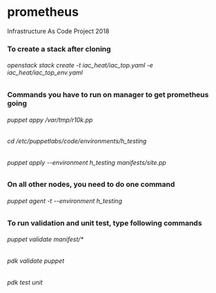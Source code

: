 # prometheus
Infrastructure As Code Project 2018

### To create a stack after cloning
###### openstack stack create -t iac_heat/iac_top.yaml -e iac_heat/iac_top_env.yaml <name of the stack>

### Commands you have to run on manager to get prometheus going
###### puppet appy /var/tmp/r10k.pp
###### cd /etc/puppetlabs/code/environments/h_testing
###### puppet apply --environment h_testing manifests/site.pp

### On all other nodes, you need to do one command
###### puppet agent -t --environment h_testing

### To run validation and unit test, type following commands
###### puppet validate manifest/*
###### pdk validate puppet
###### pdk test unit

